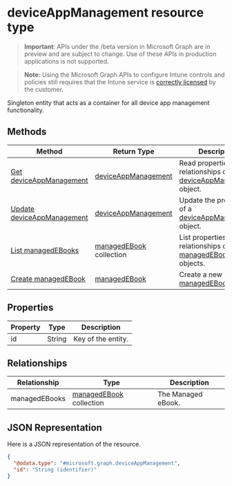 ﻿# deviceAppManagement resource type

> **Important**: APIs under the /beta version in Microsoft Graph are in preview and are subject to change. Use of these APIs in production applications is not supported.

> **Note:** Using the Microsoft Graph APIs to configure Intune controls and policies still requires that the Intune service is [correctly licensed](https://go.microsoft.com/fwlink/?linkid=839381) by the customer.

Singleton entity that acts as a container for all device app management functionality.
## Methods
|Method|Return Type|Description|
|---|---|---|
|[Get deviceAppManagement](../api/intune_books_deviceappmanagement_get.md)|[deviceAppManagement](../resources/intune_books_deviceappmanagement.md)|Read properties and relationships of the [deviceAppManagement](../resources/intune_books_deviceappmanagement.md) object.|
|[Update deviceAppManagement](../api/intune_books_deviceappmanagement_update.md)|[deviceAppManagement](../resources/intune_books_deviceappmanagement.md)|Update the properties of a [deviceAppManagement](../resources/intune_books_deviceappmanagement.md) object.|
|[List managedEBooks](../api/intune_books_managedebook_list.md)|[managedEBook](../resources/intune_books_managedebook.md) collection|List properties and relationships of the [managedEBook](../resources/intune_books_managedebook.md) objects.|
|[Create managedEBook](../api/intune_books_managedebook_create.md)|[managedEBook](../resources/intune_books_managedebook.md)|Create a new [managedEBook](../resources/intune_books_managedebook.md) object.|

## Properties
|Property|Type|Description|
|---|---|---|
|id|String|Key of the entity.|

## Relationships
|Relationship|Type|Description|
|---|---|---|
|managedEBooks|[managedEBook](../resources/intune_books_managedebook.md) collection|The Managed eBook.|

## JSON Representation
Here is a JSON representation of the resource.
<!-- {
  "blockType": "resource",
  "keyProperty": "id",
  "@odata.type": "microsoft.graph.deviceAppManagement"
}
-->
```json
{
  "@odata.type": "#microsoft.graph.deviceAppManagement",
  "id": "String (identifier)"
}
```



